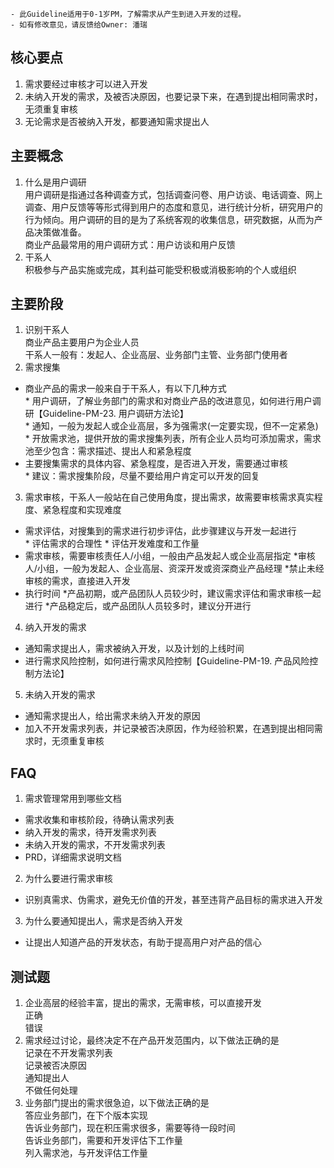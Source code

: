 ```
- 此Guideline适用于0-1岁PM，了解需求从产生到进入开发的过程。
- 如有修改意见，请反馈给Owner: 潘瑞
```
## 核心要点

1. 需求要经过审核才可以进入开发  
2. 未纳入开发的需求，及被否决原因，也要记录下来，在遇到提出相同需求时，无须重复审核  
3. 无论需求是否被纳入开发，都要通知需求提出人  

## 主要概念

1. 什么是用户调研  
用户调研是指通过各种调查方式，包括调查问卷、用户访谈、电话调查、网上调查、用户反馈等等形式得到用户的态度和意见，进行统计分析，研究用户的行为倾向。用户调研的目的是为了系统客观的收集信息，研究数据，从而为产品决策做准备。    
商业产品最常用的用户调研方式：用户访谈和用户反馈  
2. 干系人  
积极参与产品实施或完成，其利益可能受积极或消极影响的个人或组织    
 ##  主要阶段  
1. 识别干系人  
商业产品主要用户为企业人员  
干系人一般有：发起人、企业高层、业务部门主管、业务部门使用者  
2. 需求搜集  
 * 商业产品的需求一般来自于干系人，有以下几种方式  
        * 用户调研，了解业务部门的需求和对商业产品的改进意见，如何进行用户调研【Guideline-PM-23. 用户调研方法论】  
        * 通知，一般为发起人或企业高层，多为强需求(一定要实现，但不一定紧急)  
        * 开放需求池，提供开放的需求搜集列表，所有企业人员均可添加需求，需求池至少包含：需求描述、提出人和紧急程度  
 * 主要搜集需求的具体内容、紧急程度，是否进入开发，需要通过审核  
        * 建议：需求搜集阶段，尽量不要给用户肯定可以开发的回复  
3. 需求审核，干系人一般站在自己使用角度，提出需求，故需要审核需求真实程度、紧急程度和实现难度  
 * 需求评估，对搜集到的需求进行初步评估，此步骤建议与开发一起进行  
        * 评估需求的合理性
        * 评估开发难度和工作量
 * 需求审核，需要审核责任人/小组，一般由产品发起人或企业高层指定
        *审核人/小组，一般为发起人、企业高层、资深开发或资深商业产品经理
        *禁止未经审核的需求，直接进入开发
 * 执行时间
        *产品初期，或产品团队人员较少时，建议需求评估和需求审核一起进行
        *产品稳定后，或产品团队人员较多时，建议分开进行
4. 纳入开发的需求
 * 通知需求提出人，需求被纳入开发，以及计划的上线时间
 * 进行需求风险控制，如何进行需求风险控制【Guideline-PM-19. 产品风险控制方法论】
5. 未纳入开发的需求
 * 通知需求提出人，给出需求未纳入开发的原因
 * 加入不开发需求列表，并记录被否决原因，作为经验积累，在遇到提出相同需求时，无须重复审核  

##  FAQ

1. 需求管理常用到哪些文档
 * 需求收集和审核阶段，待确认需求列表
 * 纳入开发的需求，待开发需求列表
 * 未纳入开发的需求，不开发需求列表
 * PRD，详细需求说明文档
2. 为什么要进行需求审核
 * 识别真需求、伪需求，避免无价值的开发，甚至违背产品目标的需求进入开发
3. 为什么要通知提出人，需求是否纳入开发
 * 让提出人知道产品的开发状态，有助于提高用户对产品的信心  

## 测试题

1. 企业高层的经验丰富，提出的需求，无需审核，可以直接开发  
正确  
错误  
2. 需求经过讨论，最终决定不在产品开发范围内，以下做法正确的是  
记录在不开发需求列表  
记录被否决原因  
通知提出人  
不做任何处理  
3. 业务部门提出的需求很急迫，以下做法正确的是  
答应业务部门，在下个版本实现  
告诉业务部门，现在积压需求很多，需要等待一段时间  
告诉业务部门，需要和开发评估下工作量  
列入需求池，与开发评估工作量  